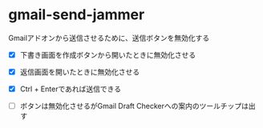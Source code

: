 # gmail-send-jammer

Gmailアドオンから送信させるために、送信ボタンを無効化する

- [x] 下書き画面を作成ボタンから開いたときに無効化させる
- [x] 返信画面を開いたときに無効化させる
- [x] Ctrl + Enterであれば送信できる
- [ ] ボタンは無効化させるがGmail Draft Checkerへの案内のツールチップは出す

